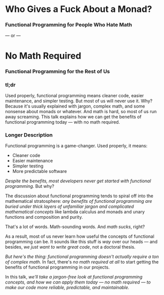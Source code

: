 # Who Gives a Fuck About a Monad?
### Functional Programming for People Who Hate Math

— or —

# No Math Required
### Functional Programming for the Rest of Us

### tl;dr

Used properly, functional programming means cleaner code, easier maintenance, and simpler testing. But most of us will never use it. Why? Because it's usually explained with jargon, complex math, and some nonsense about monads or whatever. And math is hard, so most of us run away screaming. This talk explains how we can get the benefits of functional programming today — with no math required.

### Longer Description

Functional programming is a game-changer. Used properly, it means:

- Cleaner code
- Easier maintenance
- Simpler testing
- More predictable software

*Despite the benefits, most developers never get started with functional programming.* But why?

The discussion about functional programming tends to spiral off into the mathematical stratosphere: *any benefits of functional programming are buried under thick layers of unfamiliar jargon and complicated mathematical concepts* like lambda calculus and monads and unary functions and composition and purity.

That's a lot of words. Math-sounding words. And *math sucks*, right?

As a result, most of us never learn how useful the concepts of functional programming can be. It sounds like this stuff is _way_ over our heads — and besides, *we just want to write great code*, not a doctoral thesis.

*But here's the thing: functional programming doesn't actually require a ton of complex math.* In fact, there's _no math required at all_ to start getting the benefits of functional programming in our projects.

In this talk, *we'll take a jargon-free look at functional programming concepts, and how we can apply them _today_ — no math required — to make our code more reliable, predictable, and maintainable.*
